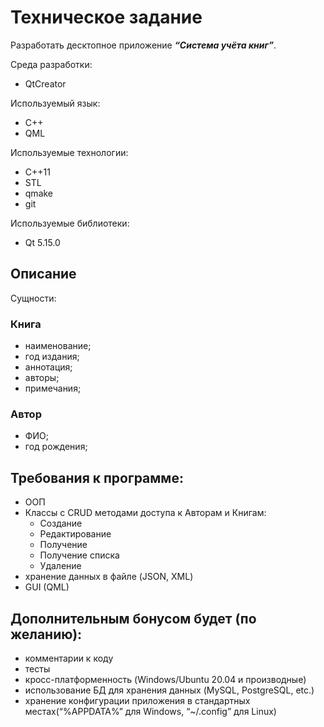 # Техническое задание

Разработать десктопное приложение _**“Система учёта книг”**_.

Среда разработки: 
- QtCreator 

Используемый язык: 
- С++
- QML

Используемые технологии: 
- C++11
- STL
- qmake
- git

Используемые библиотеки: 
- Qt 5.15.0

## Описание 
Сущности:

### Книга
- наименование;
- год издания;
- аннотация;
- авторы;
- примечания;

### Автор
- ФИО;
- год рождения;

## Требования к программе:
- ООП
- Классы с CRUD методами доступа к Авторам и Книгам: 
  - Создание
  - Редактирование
  - Получение
  - Получение списка
  - Удаление
- хранение данных в файле (JSON, XML)
- GUI (QML)

## Дополнительным бонусом будет (по желанию):
- комментарии к коду
- тесты
- кросс-платформенность (Windows/Ubuntu 20.04 и производные)
- использование БД для хранения данных (MySQL, PostgreSQL, etc.)
- хранение конфигурации приложения в стандартных местах(“%APPDATA%” для Windows, “~/.config”  для Linux)
